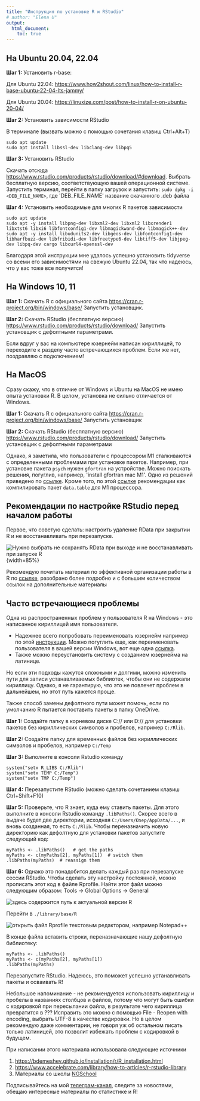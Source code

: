 ```yaml
---
title: "Инструкция по установке R и RStudio"
# author: "Elena U"
output:
  html_document:
    toc: true
---
```



## На Ubuntu 20.04, 22.04

**Шаг 1:** Установить r-base:

Для Ubuntu 22.04: https://www.how2shout.com/linux/how-to-install-r-base-ubuntu-22-04-lts-jammy/

Для Ubuntu 20.04: https://linuxize.com/post/how-to-install-r-on-ubuntu-20-04/

**Шаг 2:** Установить зависимости RStudio

В терминале (вызвать можно с помощью сочетания клавиш Ctrl+Alt+T)

```
sudo apt update
sudo apt install libssl-dev libclang-dev libpq5
```

**Шаг 3:** Установить RStudio

Скачать отсюда https://www.rstudio.com/products/rstudio/download/#download. 
Выбрать бесплатную версию, соответствующую вашей операционной системе.
Запустить терминал, перейти в папку загрузок и запустить:
`sudo dpkg -i <DEB_FILE_NAME>`, где 'DEB_FILE_NAME' название скачанного .deb файла 

**Шаг 4:** Установить необходимые для многих R пакетов зависимости

```
sudo apt update
sudo apt -y install libpng-dev libxml2-dev libxml2 libxrender1 libxtst6 libxi6 libfontconfig1-dev libmagickwand-dev libmagick++-dev
sudo apt -y install libudunits2-dev libgeos-dev libfontconfig1-dev libharfbuzz-dev libfribidi-dev libfreetype6-dev libtiff5-dev libjpeg-dev libpq-dev cargo libcurl4-openssl-dev
```

Благодаря этой инструкции мне удалось успешно установить tidyverse со всеми его зависимостями на свежую Ubuntu 22.04, так что надеюсь, что у вас тоже все получится!

## На Windows 10, 11

**Шаг 1:** Скачать R с официального сайта https://cran.r-project.org/bin/windows/base/
Запустить установщик.

**Шаг 2:** Скачать RStudio (бесплатную версию) https://www.rstudio.com/products/rstudio/download/
Запустить установщик с дефолтными параметрами.

Если вдруг у вас на компьютере юзернейм написан кириллицей, то переходите к разделу часто встречающихся проблем. Если же нет, поздравляю с подключением!

## На MacOS 

Сразу скажу, что в отличие от Windows и Ubuntu на MacOS не имею опыта установки R.
В целом, установка не сильно отличается от Windows.

**Шаг 1:** Скачать R с официального сайта https://cran.r-project.org/bin/windows/base/
Запустить установщик

**Шаг 2:** Скачать RStudio (бесплатную версию) https://www.rstudio.com/products/rstudio/download/
Запустить установщик с дефолтными параметрами

Однако, я заметила, что пользователи с процессором M1 сталкиваются с определенными проблемами при установке пакетов.
Например, при установке пакета `psych` нужен `gfortran` на устройстве. 
Можно поискать решения, погуглив, например, 'install gfortran mac M1'. Одно из решений приведено по [ссылке](https://stackoverflow.com/questions/71088796/how-to-install-gfortran-for-macos-monterey-version-12-2-1-m1). 
Кроме того, по этой [ссылке](https://investcookies.ru/post/datatable_m1/data_table_arm/) рекомендации как компилировать пакет `data.table` для M1 процессора. 

## Рекомендации по настройке RStudio перед началом работы
Первое, что советую сделать: настроить удаление RData при закрытии R и не восстанавливать при перезапуске.

![Нужно выбрать не сохранять RData при выходе и не восстанавливать при запуске R](R_startup.png){width=85%}

Рекомендую почитать материал по эффективной организации работы в R по [ссылке](https://telegra.ph/R-how-to-organize-work-08-08), разобрано более подробно и с большим количеством ссылок на дополнительные материалы

## Часто встречающиеся проблемы

Одна из распространенных проблем у пользователя R на Windows - это написанное кириллицей имя пользователя. 

* Надежнее всего попробовать переименовать юзернейм например по этой [инструкции](https://altarena.ru/kak-pomenyat-imya-polzovatelya-v-vindovs-10-s-kirillitsy-na-latinitsu/). Можно погуглить еще, как переименовать пользователя в вашей версии Windows, вот еще одна [ссылка](https://www.wintips.org/how-to-rename-user-profile-folder-in-windows-10-8-7/).
* Также можно переустановить систему с созданием юзернейма на латинице. 

Но если эти подходы кажутся сложными и долгими, можно изменить пути для записи устанавливаемых библиотек, чтобы они не содержали кириллицу. Однако, я не гарантирую, что это не повлечет проблем в дальнейшем, но этот путь кажется проще.

Также способ замены дефолтного пути может помочь, если по умолчанию R пытается поставить пакеты в папку OneDrive. 

**Шаг 1:** Создайте папку в корневом диске C:// или D:// для установки пакетов без кириллических символов и пробелов, например `C:/Rlib`.

**Шаг 2:** Создайте папку для временных файлов без кириллических символов и пробелов, например `C:/Temp`

**Шаг 3:** Выполните в консоли Rstudio команду
```
system("setx R_LIBS C:/Rlib")
system("setx TEMP C:/Temp")
system("setx TMP C:/Temp")
```
**Шаг 4:** Перезапустите RStudio (можно сделать сочетанием клавиш Ctrl+Shift+F10)

**Шаг 5:** Проверьте, что R знает, куда ему ставить пакеты. Для этого выполните в консоли Rstudio команду `.libPaths()`. Скорее всего в выдаче будет две директории, исходная `C:/Users/Юзер/AppData/...`, и вновь созданная, то есть `C:/Rlib`. 
Чтобы переназначить новую директорию как дефолтную для установки пакетов запустите следующий код:
```
myPaths <- .libPaths()   # get the paths
myPaths <- c(myPaths[2], myPaths[1])  # switch them
.libPaths(myPaths)  # reassign them
```

**Шаг 6:** 
Однако это понадобится делать каждый раз при перезапуске сессии RStudio. Чтобы сделать эту настройку постоянной, можно прописать этот код в файле Rprofile. 
Найти этот файл можно следующим образом: Tools -> Global Options -> General

![здесь содержится путь к актуальной версии R](rpath.png)

Перейти в `./library/base/R`

![открыть файл Rprofile текстовым редактором, например Notepad++](rprofile.png)
  
В конце файла вставить строки, переназначающие нашу дефолтную библиотеку:
```
myPaths <- .libPaths()
myPaths <- c(myPaths[2], myPaths[1])
.libPaths(myPaths)
```
Перезапустите RStudio. Надеюсь, это поможет успешно устанавливать пакеты и осваивать R!

Небольшое напоминание - не рекомендуется использовать кириллицу и пробелы в названиях столбцов и файлов, потому что могут быть ошибки с кодировкой при пересылании файла, в результате чего кириллица превратится в ???
Исправить это можно с помощью File - Reopen with encoding, выбрать UTF-8 в качестве кодировки. Но в целом рекомендую даже комментарии, не говоря уж об остальном писать только латиницей, это позволит избежать проблем с кодировкой в будущем.

При написании этого материала использовала следующие источники

1. https://bdemeshev.github.io/installation/r/R_installation.html
2. https://www.accelebrate.com/library/how-to-articles/r-rstudio-library
3. Материалы со школы [NGSchool](https://ngschool.eu/ngschool2022/)

Подписывайтесь на мой [телеграм-канал](https://t.me/stats_for_science), следите за новостями, обещаю интересные материалы по статистике и R!
